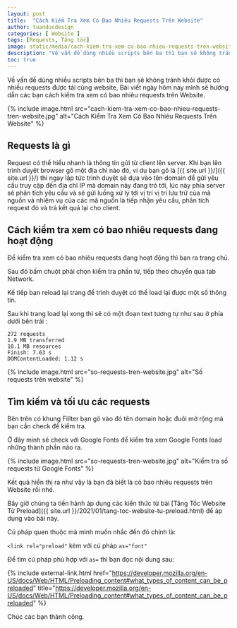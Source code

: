 ```yaml
---
layout: post
title:  "Cách Kiểm Tra Xem Có Bao Nhiêu Requests Trên Website"
author: tuanducdesign
categories: [ Website ]
tags: [Requests, Tăng tốc]
image: static/media/cach-kiem-tra-xem-co-bao-nhieu-requests-tren-website.jpg
description: "Về vấn đề dùng nhiều scripts bên ba thì bạn sẽ không tránh khỏi được có nhiều requests được tải cùng website."
toc: true
---
```


Về vấn đề dùng nhiều scripts bên ba thì bạn sẽ không tránh khỏi được có nhiều requests được tải cùng website, Bài viết ngày hôm nay mình sẽ hướng dẫn các bạn cách kiểm tra xem có bao nhiêu requests trên Website.

{% include image.html src="cach-kiem-tra-xem-co-bao-nhieu-requests-tren-website.jpg" alt="Cách Kiểm Tra Xem Có Bao Nhiêu Requests Trên Website" %}

## Requests là gì

Request có thể hiểu nhanh là thông tin gửi từ client lên server. Khi bạn lên trình duyệt browser gõ một địa chỉ nào đó, ví dụ bạn gõ là [{{ site.url }}/]({{ site.url }}/) thì ngay lập tức trình duyệt sẽ dựa vào tên domain để gửi yêu cầu truy cập đến địa chỉ IP mà domain này đang trỏ tới, lúc này phía server sẽ phân tích yêu cầu và sẽ gửi luồng xử lý tới vị trí vị trí lưu trữ của mã nguồn và nhiệm vụ của các mã nguồn là tiếp nhận yêu cầu, phân tích request đó và trả kết quả lại cho client.

## Cách kiểm tra xem có bao nhiêu requests đang hoạt động

Để kiểm tra xem có bao nhiêu requests đang hoạt động thì bạn ra trang chủ.

Sau đó bấm chuột phải chọn kiểm tra phần tử, tiếp theo chuyển qua tab Network.

Kế tiếp bạn reload lại trang để trình duyệt có thể load lại được một số thông tin.

Sau khi trang load lại xong thì sẽ có một đoạn text tương tự như sau ở phía dưới bên trái :

```text
272 requests
1.9 MB transferred
10.1 MB resources
Finish: 7.63 s
DOMContentLoaded: 1.12 s
```

{% include image.html src="so-requests-tren-website.jpg" alt="Số requests trên website" %}

## Tìm kiếm và tối ưu các requests

Bên trên có khung Fillter bạn gõ vào đó tên domain hoặc đuôi mở rộng mà bạn cần check để kiểm tra.

Ở đây mình sẽ check với Google Fonts để kiểm tra xem Google Fonts load những thành phần nào ra.

{% include image.html src="so-requests-tren-website.jpg" alt="Kiểm tra số requests từ Google Fonts" %}

Kết quả hiển thị ra như vậy là bạn đã biết là có bao nhiêu requests trên Website rồi nhé.

Bây giờ chúng ta tiến hành áp dụng các kiến thức từ bài [Tăng Tốc Website Từ Preload]({{ site.url }}/2021/01/tang-toc-website-tu-preload.html) để áp dụng vào bài này.

Cú pháp quen thuộc mà mình muốn nhắc đến đó chính là:

``` <link rel="preload" ``` kèm với cú pháp ``` as="font" ```

Để tìm cú pháp phù hợp với ``` as= ``` thì bạn đọc nội dung sau:

{% include external-link.html href="https://developer.mozilla.org/en-US/docs/Web/HTML/Preloading_content#what_types_of_content_can_be_preloaded" title="https://developer.mozilla.org/en-US/docs/Web/HTML/Preloading_content#what_types_of_content_can_be_preloaded" %}

Chúc các bạn thành công.
